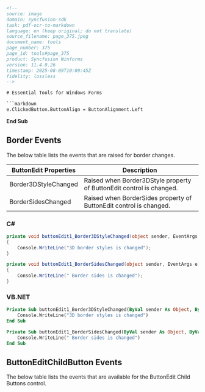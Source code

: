 ```html
<!-- 
source: image
domain: syncfusion-sdk
task: pdf-ocr-to-markdown
language: en (keep original; do not translate)
source_filename: page_375.jpeg
document_name: tools
page_number: 375
page_id: tools#page_375
product: Syncfusion Winforms
version: 11.4.0.26
timestamp: 2025-08-09T10:09:45Z
fidelity: lossless
-->

# Essential Tools for Windows Forms

```markdown
e.ClickedButton.ButtonAlign = ButtonAlignment.Left
```
**End Sub**

## Border Events

The below table lists the events that are raised for border changes.

| ButtonEdit Properties         | Description                                                                         |
|-------------------------------|-------------------------------------------------------------------------------------|
| Border3DStyleChanged         | Raised when Border3DStyle property of ButtonEdit control is changed.                  |
| BorderSidesChanged           | Raised when BorderSides property of ButtonEdit control is changed.                   |

### C#

```csharp
private void buttonEdit1_Border3DStyleChanged(object sender, EventArgs e)
{
    Console.WriteLine("3D border styles is changed");
}

private void buttonEdit1_BorderSidesChanged(object sender, EventArgs e)
{
    Console.WriteLine(" Border sides is changed");
}
```

### VB.NET

```vb
Private Sub buttonEdit1_Border3DStyleChanged(ByVal sender As Object, ByVal e As EventArgs)
    Console.WriteLine("3D border styles is changed")
End Sub

Private Sub buttonEdit1_BorderSidesChanged(ByVal sender As Object, ByVal e As EventArgs)
    Console.WriteLine(" Border sides is changed")
End Sub
```

## ButtonEditChildButton Events

The below table lists the events that are available for the ButtonEdit Child Buttons control.

<!-- tags: [Syncfusion, Windows Forms, ButtonEdit, Border Events, ButtonEditChildButton Events, Border3DStyleChanged, BorderSidesChanged, C#, VB.NET] keywords: [border changes, button edit properties, event handling, 3D border styles, border sides] -->
```